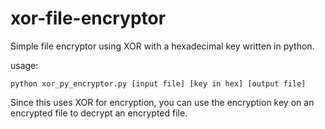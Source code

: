 # xor-file-encryptor

Simple file encryptor using XOR with a hexadecimal key written in python.

usage:
~~~
python xor_py_encryptor.py [input file] [key in hex] [output file]
~~~

Since this uses XOR for encryption, you can use the encryption key on an encrypted file to decrypt an encrypted file.
